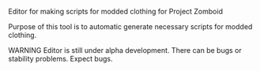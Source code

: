 Editor for making scripts for modded clothing for Project Zomboid

Purpose of this tool is to automatic generate necessary scripts for modded clothing.

WARNING
Editor is still under alpha development. There can be bugs or stability problems. Expect bugs.
